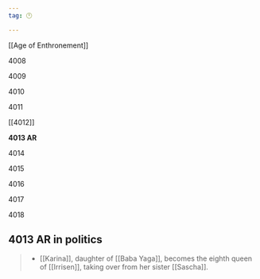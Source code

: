 ```yaml
---
tag: 🕛

---
```

[[Age of Enthronement]]


4008

4009

4010

4011

[[4012]]

**4013 AR**

4014

4015

4016

4017

4018



## 4013 AR in politics

>  - [[Karina]], daughter of [[Baba Yaga]], becomes the eighth queen of [[Irrisen]], taking over from her sister [[Sascha]].






